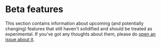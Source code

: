 # Beta features

This section contains information about upcoming (and potentially changing)
features that still haven't solidified and should be treated as experimental.
If you've got any thoughts about them, please do
[open an issue about it](https://github.com/jupyter/jupyter-book/issues/new).
